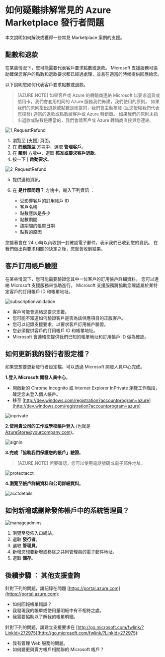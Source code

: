 <properties
   pageTitle="如何疑難排解常見的發行者支援問題 | Microsoft Azure"
   description="了解如何疑難排解常見的發行者支援問題和取得支援"
   services="marketplace-publishing"
   documentationCenter="na"
   authors="v-jeana"
   manager="lakoch"
   editor=""/>

   <tags
      ms.service="marketplace"
      ms.devlang="na"
      ms.topic="article"
      ms.tgt_pltfrm="na"
      ms.workload="na"
      ms.date="12/06/2015"
      ms.author="v-jeana; hascipio"/>

# 如何疑難排解常見的 Azure Marketplace 發行者問題
本文說明如何解決或獲得一些常見 Marketplace 案例的支援。

## 點數和退款

在某些情況下，您可能需要代表客戶要求點數或退款。 Microsoft 支援服務可協助確保您客戶的點數和退款要求都已經過處理，並且在適當的時候提供回應給您。

以下說明您如何代表客戶要求點數或退款。

> [AZURE.NOTE] 如果客戶或 Azure 的轉銷商連絡 Microsoft 以要求退貨或信用卡，我們會套用相同的 Azure 服務我們佈建，我們使用的原則。 如果我們的原則指出退款或點數是應當的，我們會主動核發 (且您授權我們代表您核發) 適當的退款或點數給客戶或 Azure 轉銷商。 如果我們的原則未指出退款或點數是應當的，我們會請客戶或 Azure 轉銷商直接與您連絡。

  ![1_RequestRefund][1]

  1. 瀏覽至 [支援] 頁面。
  2. 在 **問題類型** 方塊中，選取 **管理客戶**。
  3. 在 **類別** 方塊中，選取 **核准或要求客戶退款**。
  4. 按一下 [ **啟動要求**。

  ![2_RequestRefund][2]

5. 提供連絡資訊。
6. 在 **是什麼問題？** 方塊中，輸入下列資訊 ︰

    - 受影響客戶的訂用帳戶 ID
    - 客戶名稱
    - 點數應該是多少
    - 點數期間
    - 該期間的帳單日期
    - 點數的原因

您接著會在 24 小時以內收到一封確認電子郵件，表示我們已收到您的資訊。 在我們做出與要求相關的決定之後，您就會收到結果。

## 客戶訂用帳戶驗證

在某些情況下，您可能需要驗證您其中一位客戶的訂用帳戶詳細資料。 您可以連絡 Microsoft 支援服務來協助進行。 Microsoft 支援服務將協助您確認屬於某特定客戶的訂用帳戶 ID 和帳單地址。

  ![subscriptionvalidation][3]

- 客戶可能會連絡您要求支援。
- 您可能不知道如何驗證客戶是否為該供應項目的正版客戶。
- 您可以記錄支援要求，以要求客戶訂用帳戶驗證。
- 您必須提供客戶的訂用帳戶 ID 和帳單地址。
- Microsoft 會連絡您提供我們已知的帳單地址和訂用帳戶 ID 做為確認。


## 如何更新我的發行者設定檔？

如果您想要更新發行者設定檔，可以透過 Microsoft 開發人員中心完成。

**1.登入 Microsoft 開發人員中心**。

- 開啟新的 Chrome Incognito 或 Internet Explorer InPrivate 瀏覽工作階段，確定您未登入個人帳戶。
- 移至 [http://dev.windows.com/registration?accountprogram=azure](http://dev.windows.com/registration?accountprogram=azure)

![inprivate][4]

**2.使用貴公司的工作或學校帳戶登入** (也就是 AzureStore@yourcompany.com)。

![signin][5]

**3.完成「協助我們保護您的帳戶」驗證**。

> [AZURE.NOTE] 若要確認，您可以使用電話號碼或電子郵件地址。

![protectacct][6]

**4.瀏覽至帳戶詳細資料和公司詳細資料**。

![acctdetails][7]

## 如何新增或刪除發佈帳戶中的系統管理員？

![manageadmins][8]

1. 瀏覽至發佈入口網站。
2. 選取 **發行者**。
3. 選取 **管理員**。
4. 新增您想要新增或移除之共同管理員的電子郵件地址。
5. 選取 **儲存**。

## 後續步驟 ︰ 其他支援查詢

針對下列的問題，請記錄在問題 [https://portal.azure.com](https://portal.azure.com):

- 如何回報帳單錯誤？
- 我發現我的帳單或使用量明細中有不相符之處。
- 我需要協助以了解我的帳單明細。


針對下列的問題，請建立支援要求在 [http://go.microsoft.com/fwlink/?LinkId=272975](http://go.microsoft.com/fwlink/?LinkId=272975):

- 我有管理 Web 服務的問題。
- 如何變更與賣方帳戶相關聯的 Microsoft 帳戶？


[1]: ./media/marketplace-publishing-support-common-issues/requestrefund1.png
[2]: ./media/marketplace-publishing-support-common-issues/requestrefund2.png
[3]: ./media/marketplace-publishing-support-common-issues/subscriptionvalidation.png
[4]: ./media/marketplace-publishing-support-common-issues/inprivate.png
[5]: ./media/marketplace-publishing-support-common-issues/signin.png
[6]: ./media/marketplace-publishing-support-common-issues/protectacct.png
[7]: ./media/marketplace-publishing-support-common-issues/acctdetails.png
[8]: ./media/marketplace-publishing-support-common-issues/manageadmins.png


